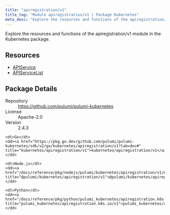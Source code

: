 ```yaml
---
title: "apiregistration/v1"
title_tag: "Module apiregistration/v1 | Package Kubernetes"
meta_desc: "Explore the resources and functions of the apiregistration/v1 module in the Kubernetes package."
---
```


<!-- WARNING: this file was generated by Pulumi Docs Generator. -->
<!-- Do not edit by hand unless you're certain you know what you are doing! -->

Explore the resources and functions of the apiregistration/v1 module in the Kubernetes package.

<h2 id="resources">Resources</h2>
<ul class="api">
    <li><a href="apiservice" title="APIService"><span class="symbol resource"></span>APIService</a></li>
    <li><a href="apiservicelist" title="APIServiceList"><span class="symbol resource"></span>APIServiceList</a></li>
</ul>

<h2 id="package-details">Package Details</h2>
<dl class="package-details">
	<dt>Repository</dt>
	<dd><a href="https://github.com/pulumi/pulumi-kubernetes">https://github.com/pulumi/pulumi-kubernetes</a></dd>
	<dt>License</dt>
	<dd>Apache-2.0</dd>
	<dt>Version</dt>
	<dd>2.4.3</dd>
</dl>



<dl class="tabular">

    <dt>Go</dt>
    <dd><a href="https://pkg.go.dev/github.com/pulumi/pulumi-kubernetes/sdk/v2/go/kubernetes/apiregistration/v1?tab=doc#" title="kubernetes/apiregistration/v1">kubernetes/apiregistration/v1</a></dd>

    <dt>Node.js</dt>
    <dd><a href="/docs/reference/pkg/nodejs/pulumi/kubernetes/apiregistration/v1/#" title="@pulumi/kubernetes/apiregistration/v1">@pulumi/kubernetes/apiregistration/v1</a></dd>

    <dt>Python</dt>
    <dd><a href="/docs/reference/pkg/python/pulumi_kubernetes/apiregistration.k8s.io/v1" title="pulumi_kubernetes/apiregistration.k8s.io/v1">pulumi_kubernetes/apiregistration.k8s.io/v1</a></dd>

</dl>

